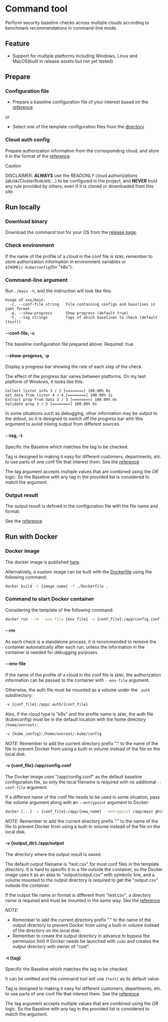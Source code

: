 # Command tool

Perform security baseline checks across multiple clouds according to benchmark recommendations in command-line mode.

## Feature
* Support for multiple platforms including Windows, Linux and MacOS(built in release assets but not yet tested)

## Prepare
### Configuration file
* Prepare a baseline configuration file of your interest based on the [reference](Baseline.md)

or

* Select one of the template configuration files from the [directory](/template/)

### Cloud auth config
Prepare authorization information from the corresponding cloud, and store it in the format of the [reference](Auth.md).

> [!CAUTION]
> DISCLAIMER:
> **ALWAYS** use the *READONLY* cloud authorizations (ak/sk/ClusterRole/etc...) to be configured in the project,
> and **NEVER** trust any rule provided by others, even if it is cloned or downloaded from this site.

## Run locally
### Download binary
Download the command tool for your OS from the [release page](https://github.com/S3Studio/cloud-bench-checker/releases).

### Check environment
If the name of the profile of a cloud in the conf file is `$ENV`,
remember to store authorization information in environment variables or `${HOME}/.kube/config`(for "k8s").

### Command-line argument
Run `./main -h`, and the instruction will look like this:
```
Usage of xxx/main:
  -c, --conf-file string   File containing configs and baselines in yaml format
  -p, --show-progress      Show progress (default true)
  -t, --tag strings        Tags of which baselines to check (default [test])
```

#### --conf-file, -c
The baseline configuration file prepared above. Required: true

#### --show-progress, -p
Display a progress bar showing the rate of each step of the check.

The effect of the progress bar varies between platforms.
On my test platform of Windows, it looks like this:
```
Collect listor info 3 / 3 [========] 100.00% 0s
Get data from listor 4 / 4 [========] 100.00% 2s 
Extract prop from data 3 / 3 [========] 100.00% 0s 
Validate prop 3 / 3 [========] 100.00% 0s
```

In some situations such as debugging, other information may be output to the stdout,
so it is designed to switch off the progress bar with this argument
to avoid mixing output from different sources.

#### --tag, -t
Specific the Baseline which matches the tag to be checked.

Tag is designed to making it easy for different customers, departments, etc.
to use parts of one conf file that interest them.
See the [reference](./Baseline.md#tag)

The tag argument accepts multiple values that are combined using the *OR* logic.
So the Baseline with any tag in the provided list is considered to match the argument.

### Output result
The output result is defined in the configuration file with the file name and format.

See the [reference](./Baseline.md#option)

## Run with Docker
### Docker image
The docker image is published [here](https://github.com/S3Studio/cloud-bench-checker/pkgs/container/cloud-bench-checker).

Alternatively, a custom image can be built with the [Dockerfile](/Dockerfile) using the following command:
```sh
docker build -t {image_name} -f ./Dockerfile .
```

### Command to start Docker container
Considering the template of the following command:
```sh
docker run --rm --env-file {env_file} -v {conf_file}:/app/config.conf -v {output_dir}:/app/output ghcr.io/s3studio/cloud-bench-checker:latest -t {tag}
```

#### --rm
As each check is a standalone process,
it is recommended to remove the container automatically after each run,
unless the information in the container is needed for debugging purposes.

#### --env-file
If the name of the profile of a cloud in the conf file is `$ENV`,
the authorization information can be passed to the container with `--env-file` argument.

Otherwise, the auth file must be mounted as a volume under the `.auth` subdirectory:
```sh
-v {conf_file}:/app/.auth/{conf_file}
```

Also, if the cloud type is "k8s" and the profile name is `$ENV`,
the auth file (kubeconfig) must be in the default location with the home directory `/home/nonroot/`:
```sh
-v {kube_config}:/home/nonroot/.kube/config
```

*NOTE:* Remember to add the current directory prefix "." to the name of the file
to prevent Docker from using a built-in volume instead of the file on the local disk.

#### -v {conf_file}:/app/config.conf
The Docker image uses "/app/config.conf" as the default baseline configuration file,
so only the local filename is required with no additional `--conf-file` argument.

If a different name of the conf file needs to be used in some situation,
pass the volume argument along with an `--entrypoint` argument to Docker:
```sh
docker {...} -v {conf_file}:/app/{new_name} --entrypoint /app/main ghcr.io/s3studio/cloud-bench-checker:latest -c {new_name} {...}
```

*NOTE:* Remember to add the current directory prefix "." to the name of the file
to prevent Docker from using a built-in volume instead of the file on the local disk.

#### -v {output_dir}:/app/output
The directory where the output result is saved.

The default output filename is "test.csv" for most conf files in the template directory.
It is hard to specific it to a file outside the container,
so the Docker image uses it as an alias to "output/output.csv" with symbolic link,
and a volume mounted to the output directory is required
to get the "output.csv" outside the container.

If the output file name or format is different from "test.csv",
a directory name is required and must be mounted in the same way.
See the [reference](./Baseline.md#option)

*NOTE:*
* Remember to add the current directory prefix "." to the name of the output directory
  to prevent Docker from using a built-in volume instead of the directory on the local disk.
* Remember to create the output directory in advance to bypass the permission limit
  if Docker needs be launched with `sudo` and creates the output directory with owner of "root".

#### -t {tag}
Specific the Baseline which matches the tag to be checked.

It can be omitted and the command tool will use `[test]` as its default value.

Tag is designed to making it easy for different customers, departments, etc.
to use parts of one conf file that interest them.
See the [reference](./Baseline.md#tag)

The tag argument accepts multiple values that are combined using the *OR* logic.
So the Baseline with any tag in the provided list is considered to match the argument.
